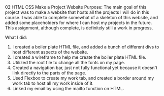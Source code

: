 02 HTML CSS Make a Project Website
Purpose: The main goal of this project was to make a website that hosts all the projects I will do in this course. I was able to complete somewhat of a skeleton of this website,
and added some placeholders for where I can host my projects in the future. This assignment, although complete, is definitely still a work in progress.

What I did:
1. I created a boiler plate HTML file, and added a bunch of different divs to host different aspects of the website.
2. I created a wireframe to help me create the boiler plate HTML file.
3. Utilized the root file to change all the fonts on my page.
4. Created a navigation bar, just not fully functional yet because it doesn't link directly to the parts of the page. 
5. Used Flexbox to create my work tab, and created a border around my work tab to host all my work inside of it. 
6. Linked my email by using the mailto function on HTML. 

